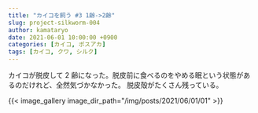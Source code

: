 ```yaml
---
title: "カイコを飼う #3 1齢->2齢"
slug: project-silkworm-004
author: kamataryo
date: 2021-06-01 10:00:00 +0900
categories: [カイコ, ポスアカ]
tags: [カイコ, クワ, シルク]
---
```


カイコが脱皮して 2 齢になった。脱皮前に食べるのをやめる眠という状態があるのだけれど、全然気づかなかった。
脱皮殻がたくさん残っている。

{{< image_gallery image_dir_path="/img/posts/2021/06/01/01" >}}
